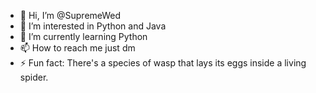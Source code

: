 - 👋 Hi, I’m @SupremeWed
- 👀 I’m interested in Python and Java
- 🌱 I’m currently learning Python
- 📫 How to reach me just dm
- ⚡ Fun fact: There's a species of wasp that lays its eggs inside a living spider.

<!---
SupremeWed/SupremeWed is a ✨ special ✨ repository because its `README.md` (this file) appears on your GitHub profile.
You can click the Preview link to take a look at your changes.
--->
